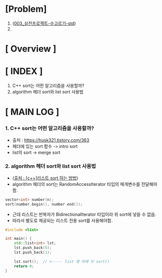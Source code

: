 # [Problem]
1. ([003_실전프로젝트-수고르기-std](../kmu_practical_programming/003_kpp_number_picking.cpp))
2. 
# [ Overview ]

# [ INDEX ]
1. C++ sort는 어떤 알고리즘을 사용할까?
2. algorithm 헤더 sort와 list sort 사용법
# [ MAIN LOG ]
### 1. C++ sort는 어떤 알고리즘을 사용할까?
- 출처 : https://husk321.tistory.com/363
- <algorithm> 헤더에 있는 sort 함수 -> intro sort
- list의 sort -> merge sort
  
### 2. algorithm 헤더 sort와 list sort 사용법
- ([출처 : [c++]리스트 sort 하는 방법](https://blossoming-man.tistory.com/entry/%EB%A6%AC%EC%8A%A4%ED%8A%B8%EC%9D%98-%EB%B0%98%EB%B3%B5%EC%9E%90%EB%8A%94-BidirectionalIterator-%ED%83%80%EC%9E%85%EC%9D%B4%EB%8B%A4))
- algorithm 헤더의 sort는 RandomAccessIterator 타입의 매개변수를 전달해야 함.
```cpp
vector<int> number(n);
sort(number.begin(), number.end());
```
- 근데 리스트는 반복자가 BidirectionalIterator 타입이라 위 sort에 넣을 수 없음.
- 따라서 별도로 제공되는 리스트 전용 sort를 사용해야함.
```cpp
#include <list>

int main() {
	std::list<int> lst;
    lst.push_back(5);
    lst.push_back(1);
    
    lst.sort();  // <----- list 명 뒤에 닷 sort()
    return 0;
}

```
